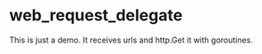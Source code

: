 web_request_delegate
====================

This is just a demo. It receives urls and http.Get it with goroutines.
